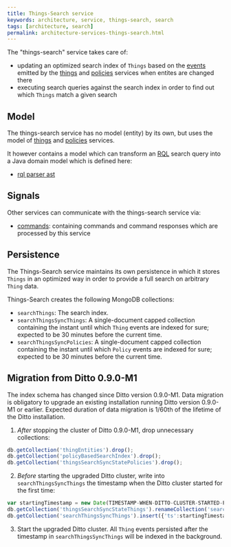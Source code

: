 ```yaml
---
title: Things-Search service
keywords: architecture, service, things-search, search
tags: [architecture, search]
permalink: architecture-services-things-search.html
---
```


The "things-search" service takes care of:


* updating an optimized search index of `Things` based on the [events](basic-signals-event.html) emitted by the 
  [things](architecture-services-things.html) and [policies](architecture-services-policies.html) services when entites
  are changed there
* executing search queries against the search index in order to find out which `Things` match a given search

## Model

The things-search service has no model (entity) by its own, but uses the model of [things](architecture-services-things.html) and 
[policies](architecture-services-policies.html) services.

It however contains a model which can transform an <a href="#" data-toggle="tooltip" data-original-title="{{site.data.glossary.rql}}">RQL</a> 
search query into a Java domain model which is defined here:


* [rql parser ast](https://github.com/eclipse/ditto/tree/master/model/thingsearch-parser/src/main/java/org/eclipse/ditto/model/thingsearchparser/predicates/ast)

## Signals

Other services can communicate with the things-search service via:


* [commands](https://github.com/eclipse/ditto/tree/master/signals/commands/thingsearch/src/main/java/org/eclipse/ditto/signals/commands/thingsearch):
  containing commands and command responses which are processed by this service

## Persistence

The Things-Search service maintains its own persistence in which it stores `Things` in an optimized way in order to 
provide a full search on arbitrary `Thing` data. 

Things-Search creates the following MongoDB collections:

* `searchThings`: The search index.
* `searchThingsSyncThings`: A single-document capped collection containing the instant until which `Thing` events are
indexed for sure; expected to be 30 minutes before the current time.
* `searchThingsSyncPolicies`: A single-document capped collection containing the instant until which `Policy` events
are indexed for sure; expected to be 30 minutes before the current time.

## Migration from Ditto 0.9.0-M1

The index schema has changed since Ditto version 0.9.0-M1. Data migration is obligatory to upgrade an existing
installation running Ditto version 0.9.0-M1 or earlier. Expected duration of data migration is 1/60th of the lifetime
of the Ditto installation.

1. *After* stopping the cluster of Ditto 0.9.0-M1, drop unnecessary collections:
```javascript
db.getCollection('thingEntities').drop();
db.getCollection('policyBasedSearchIndex').drop();
db.getCollection('thingsSearchSyncStatePolicies').drop();
```

2. *Before* starting the upgraded Ditto cluster, write into `searchThingsSyncThings` the timestamp when the Ditto cluster started for the first time:
```javascript
var startingTimestamp = new Date(TIMESTAMP-WHEN-DITTO-CLUSTER-STARTED-FOR-THE-FIRST-TIME); // e.g. new Date('2019-01-01T00:00:00.000Z')
db.getCollection('thingsSearchSyncStateThings').renameCollection('searchThingsSyncThings');
db.getCollection('searchThingsSyncThings').insert({'ts':startingTimestamp});
```

3. Start the upgraded Ditto cluster. All `Thing` events persisted after the timestamp in `searchThingsSyncThings` 
will be indexed in the background.
